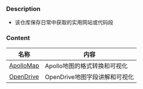 ### Description
* 该仓库保存日常中获取的实用网站或代码段

### Content
| 名称                                  |内容       |
|---------------------------------------|-----------|
| [ApolloMap](./Content/ApolloMap.md)   |Apollo地图的格式转换和可视化           |
| [OpenDrive](./Content/OpenDrive.md)   |OpenDrive地图字段讲解和可视化           |